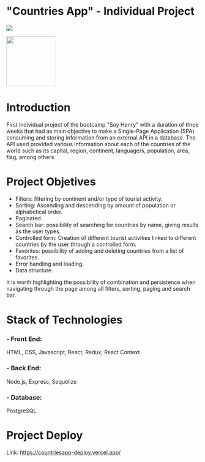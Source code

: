# "Countries App" - Individual Project

<p align='left'>
    <img src='https://static.wixstatic.com/media/85087f_0d84cbeaeb824fca8f7ff18d7c9eaafd~mv2.png/v1/fill/w_160,h_30,al_c,q_85,usm_0.66_1.00_0.01/Logo_completo_Color_1PNG.webp' </img>
</p>

<p>
    <img src='https://img.freepik.com/vector-premium/lista-paises-europeos-area-coleccion-banderas-diseno-plano-ilustracion-vectorial_570092-42.jpg?w=2000' height="130px"</img>
</p>
</div>



# Introduction
First individual project of the bootcamp "Soy Henry" with a duration of three weeks that had as main objective to make a Single-Page Application (SPA)  consuming and storing information from an external API in a database. The API used provided various information about each of the countries of the world such as its capital, region, continent, language/s, population, area, flag, among others.


# Project Objetives

- Filters: filtering by continent and/or type of tourist activity.
- Sorting: Ascending and descending by amount of population or alphabetical order.
- Paginated.
- Search bar: possibility of searching for countries by name, giving results as the user types.
- Controlled form: Creation of different tourist activities linked to different countries by the user through a controlled form.
- Favorites: possibility of adding and deleting countries from a list of favorites.
- Error handling and loading.
- Data structure.

It is worth highlighting the possibility of combination and persistence when navigating through the page among all filters, sorting, paging and search bar.

# Stack of Technologies

### - Front End:
HTML, CSS, Javascript, React, Redux, React Context

### - Back End:
Node.js, Express, Sequelize

### - Database:
PostgreSQL

# Project Deploy

Link: https://countriesapp-deploy.vercel.app/

